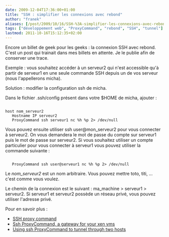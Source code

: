 ```yaml
---
date: 2009-12-04T17:36:00+01:00
title: "SSH : simplifier les connexions avec rebond"
author: "franek"
aliases: [/post/2009/10/16/SSH-%3A-simplifier-les-connexions-avec-rebond]
tags: ["développement web", "ProxyCommand", "rebond", "SSH", "tunnel"]
lastmod: 2011-10-16T15:12:35+02:00
---
```

Encore un billet de geek pour les geeks : la connexion SSH avec rebond. C'est un post qui trainait dans mes billets en attente. Je le publie afin de conserver une trace.

Exemple : vous souhaitez accéder à un serveur2 qui n'est accessible qu'à partir de serveur1 en une seule commande SSH depuis un de vos serveur (nous l'appellerons micha).

Solution : modifier la configuration ssh de micha.

Dans le fichier .ssh/config présent dans votre $HOME de micha, ajouter :

```

host nom_serveur2
   Hostname IP serveur2
   ProxyCommand ssh serveur1 nc %h %p 2> /dev/null
```

Vous pouvez ensuite utiliser ssh user@mon\_serveur2 pour vous connecter à serveur2. On vous demandera le mot de passe du compte sur serveur1 puis le mot de passe sur serveur2. Si vous souhaitez utiliser un compte particulier pour vous connecter à serveur1 vous pouvez utiliser la commande suivante :

```

   ProxyCommand ssh user@serveur1 nc %h %p 2> /dev/null
```

Le *nom\_serveur2* est un nom arbitraire. Vous pouvez mettre toto, titi, ... c'est comme vous voulez.

Le chemin de la connexion est le suivant : ma\_machine &gt; serveur1 &gt; serveur2. Si serveur1 et serveur2 possède un réseau privé, vous pouvez utiliser l'adresse privé.

Pour en savoir plus :

- [SSH proxy command ](http://wiki.tauware.de/blog:ssh-proxy-command "en")
- [Ssh ProxyCommand, a gateway for your xen vms](http://blog.tryphon.org/alban/archives/2009/01/22/ssh-proxycommand-a-gateway-for-your-xen-vms/)
- [Using ssh ProxyCommand to tunnel through two hosts](http://nico.schottelius.org/notizbuch-blog/archive/2008/06/07/using-ssh-proxycommand-to-tunnel-through-two-hosts)
